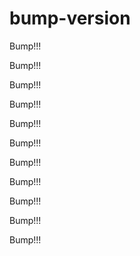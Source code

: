 # bump-version


Bump!!!

Bump!!!

Bump!!!

Bump!!!

Bump!!!

Bump!!!

Bump!!!

Bump!!!

Bump!!!

Bump!!!

Bump!!!
